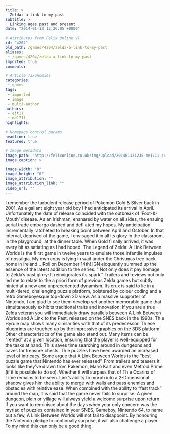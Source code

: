 ```yaml
---
title: >
  Zelda: a link to my past
subtitle: >
  Linking ages past and present
date: "2014-01-13 12:36:05 +0000"

# Attributes from Felix Online V1
id: "4204"
old_path: /games/4204/zelda-a-link-to-my-past
aliases:
 - /games/4204/zelda-a-link-to-my-past
imported: true
comments:

# Article Taxonomies
categories:
 - games
tags:
 - imported
 - image
 - multi-author
authors:
 - ejt11
 - me1711
highlights:

# Homepage control params
headline: true
featured: true

# Image metadata
image_path: "http://felixonline.co.uk/img/upload/201401131235-me1711-zelda_canadianceleb2013_01.jpg"
image_caption: >

image_width: "0"
image_height: "0"
image_attribution: ""
image_attribution_link: ""
video_url: ""
---
```


I remember the turbulent release period of Pokemon Gold & Silver back in 2001. As a gallant eight year old boy I had anticipated its arrival in April. Unfortunately the date of release coincided with the outbreak of ‘Foot-&-Mouth’ disease. As an Irishman, ensnared by water on all sides, the ensuing aerial trade embargo dashed and deﬂ ated my hopes. My anticipation incrementally ratcheted to breaking point between April and October. In that interval, deprived of the game, I envisaged it in all its glory in the classroom, in the playground, at the dinner table. When Gold ﬁ nally arrived, it was every bit as satiating as I had hoped. The Legend of Zelda: A Link Between Worlds is the ﬁ rst game in twelve years to emulate those infantile impulses of nostalgia. My own copy is lying in wait under the Christmas tree back home in Ireland... Roll on December 14th! IGN eloquently summed up the essence of the latest addition to the series. “ Not only does it pay homage to Zelda’s past glory: It reinvigorates its spark.” Trailers and reviews not only led me to relate to the a priori form of previous Zelda games but subtly hinted at a new and unprecedented dynamism. Its crux is said to lie in a multi-tiered, challenging puzzle platform, bolstered by colour coding and a retro Gameboyesque top-down 2D view. As a massive supporter of Nintendo, I am glad to see them develop yet another memorable game that simultaneously exhibits traditional traits and innovation. If you are a true Zelda veteran you will immediately draw parallels between A Link Between Worlds and A Link to the Past, released on the SNES back in the 1990s. Th e Hyrule map shows many similarities with that of its predecessor. Th ese blueprints are touched up by the impressive graphics on the 3DS platform. Other characteristics of the game also stand out. Many items can be “rented” at a given location, ensuring that the player is well-equipped for the tasks at hand. Th is saves time searching around in dungeons and caves for treasure chests. Th e puzzles have been awarded an increased level of intricacy. Some argue that A Link Between Worlds is the “best puzzle game that Nintendo has ever released”. From trailers and teasers it looks like they’ve drawn from Pøkemon, Mario Kart and even Metroid Prime (if it is possible to do so). Whether it will surpass that of Th e Ocarina of Time remains to be seen. Link’s ability to morph into a 2-Dimensional shadow gives him the ability to merge with walls and pass enemies and obstacles with relative ease. When combined with the ability to “fast track” around the map, it is said that the game never fails to surprise: A given dungeon, plain or village will always yield a welcome surprise upon return. If you want to reminisce about the days when your only concern was the myriad of puzzles contained in your SNES, Gameboy, Nintendo 64, to name but a few, A Link Between Worlds will not fail to disappoint. By honouring the Nintendo pledge to continually surprise, it will also challenge a player. To my mind this can only be a good thing.
